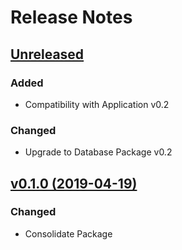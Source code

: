 # Release Notes

## [Unreleased](https://github.com/ixocreate/resource-package/compare/0.1.0...develop)
### Added
- Compatibility with Application v0.2
### Changed
- Upgrade to Database Package v0.2

## [v0.1.0 (2019-04-19)](https://github.com/ixocreate/resource-package/compare/master...0.1.0)
### Changed
- Consolidate Package
